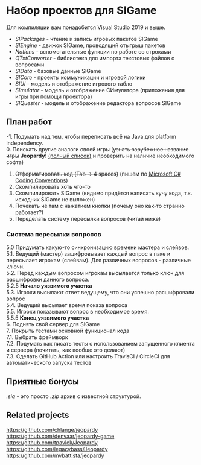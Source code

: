 # Набор проектов для SIGame

Для компиляции вам понадобится Visual Studio 2019 и выше.

* *SIPackages* - чтение и запись игровых пакетов SIGame
* *SIEngine* - движок SIGame, проводящий отыгрыш пакетов
* *Notions* - вспомогательные функции по работе со строками
* *QTxtConverter* - библиотека для импорта текстовых файлов с вопросами
* *SIData* - базовые данные SIGame
* *SICore* - проекты коммуникации и игровой логики
* *SIUI* - модель и отображение игрового табло
* *SImulator* - модель и отображение СИмулятора (приложения для игры при помощи проектора)
* *SIQuester* - модель и отображение редактора вопросов SIGame

## План работ
-1. Подумать над тем, чтобы переписать всё на Java для platform independency.  
0. Поискать другие аналоги своей игры (~~узнать зарубежное название игры~~ **Jeopardy!** [(полный список)](https://ru.wikipedia.org/wiki/Jeopardy!#%D0%9C%D0%B5%D0%B6%D0%B4%D1%83%D0%BD%D0%B0%D1%80%D0%BE%D0%B4%D0%BD%D1%8B%D0%B5_%D0%B2%D0%B5%D1%80%D1%81%D0%B8%D0%B8_%D0%B8%D0%B3%D1%80%D1%8B) и проверить на наличие необходимого софта)  
1. ~~Отформатировать код (Tab -> 4 spaces)~~ (пишем по [Microsoft C# Coding Conventions](https://docs.microsoft.com/ru-ru/dotnet/csharp/programming-guide/inside-a-program/coding-conventions))
2. Скомпилировать хоть что-то
3. Скомпилировать SIGame (видимо придётся написать кучу кода, т.к. исходник SIGame не выложен)
4. Почекать чё там с нажатием кнопки (почему оно как-то странно работает?)
5. Переделать систему пересылки вопросов (читай ниже)
### Система пересылки вопросов
5.0 Придумать какую-то синхронизацию времени мастера и слейвов.  
5.1. Ведущий (мастер) зашифровывает каждый вопрос в паке и пересылает игрокам (слейвам). Для различных вопросов - различные ключи.  
5.2. Перед каждым вопросом игрокам высылается только ключ для расшифровки данного вопроса.  
5.2.5 **Начало уязвимого участка**  
5.3. Игроки высылают ответ ведущему, что они успешно расшифровали вопрос  
5.4. Ведущий высылает время показа вопроса  
5.5. Игроки показывают вопрос в необходимое время.  
5.5.5 **Конец уязвимого участка**  
6. Поднять свой сервер для SIGame  
7. Покрыть тестами основной функционал кода  
7.1. Выбрать фреймворк  
7.2. Подумать как писать тесты с использованием запущенного клиента и сервера (почитать, как вообще это делают)  
7.3. Сделать GitHub Action или настроить TravisCI / CircleCI для автоматического запуска тестов  

## Приятные бонусы
*.siq* - это просто *.zip* архив с известной структурой.

## Related projects
https://github.com/chlange/jeopardy  
https://github.com/denvaar/jeopardy-game  
https://github.com/tpavlek/Jeopardy  
https://github.com/legacybass/Jeopardy  
https://github.com/mvbattista/jeopardy  

